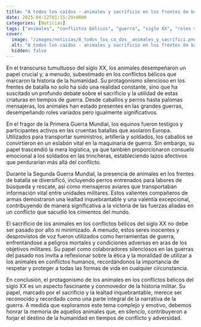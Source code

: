 ```yaml
---
title: "A todos los caídos - animales y sacrificio en los frentes de batalla"
date: 2025-04-22T01:15:29+0000
categories: [Noticias]
tags: ["animales", "conflictos bélicos", "guerra", "siglo XX", "roles variados", "sacrificio", "utilidad."]
cover:
  image: "/images/noticias/A_todos_los_ca_dos__animales_y_sacrifici.png"
  alt: "A todos los caídos - animales y sacrificio en los frentes de batalla"
  hidden: false
---
```


En el transcurso tumultuoso del siglo XX, los animales desempeñaron un papel crucial y, a menudo, subestimado en los conflictos bélicos que marcaron la historia de la humanidad. Su protagonismo silencioso en los frentes de batalla no solo ha sido una realidad constante, sino que ha suscitado un profundo debate sobre el sacrificio y la utilidad de estas criaturas en tiempos de guerra. Desde caballos y perros hasta palomas mensajeras, los animales han estado presentes en las grandes guerras, desempeñando roles variados pero igualmente significativos.

En el fragor de la Primera Guerra Mundial, los equinos fueron testigos y participantes activos en las cruentas batallas que asolaron Europa. Utilizados para transportar suministros, artillería y soldados, los caballos se convirtieron en un eslabón vital en la maquinaria de guerra. Sin embargo, su papel trascendió la mera logística, ya que también proporcionaron consuelo emocional a los soldados en las trincheras, estableciendo lazos afectivos que perdurarían más allá del conflicto.

Durante la Segunda Guerra Mundial, la presencia de animales en los frentes de batalla se diversificó, incluyendo perros entrenados para labores de búsqueda y rescate, así como mensajeros aviares que transportaban información vital entre unidades militares. Estos valientes compañeros de armas demostraron una lealtad inquebrantable y una valentía excepcional, contribuyendo de manera significativa a la victoria de las fuerzas aliadas en un conflicto que sacudió los cimientos del mundo.

El sacrificio de los animales en los conflictos bélicos del siglo XX no debe ser pasado por alto ni minimizado. A menudo, estos seres inocentes y desprovistos de voz fueron utilizados como herramientas de guerra, enfrentándose a peligros mortales y condiciones adversas en aras de los objetivos militares. Su papel como colaboradores silenciosos en las guerras del pasado nos invita a reflexionar sobre la ética y la moralidad de utilizar a los animales en conflictos humanos, recordándonos la importancia de respetar y proteger a todas las formas de vida en cualquier circunstancia.

En conclusión, el protagonismo de los animales en los conflictos bélicos del siglo XX es un aspecto fascinante y conmovedor de la historia militar. Su papel, marcado por el sacrificio y la lealtad inquebrantable, merece ser reconocido y recordado como una parte integral de la narrativa de la guerra. A medida que exploramos este tema complejo y emotivo, debemos honrar la memoria de aquellos animales que, en silencio, contribuyeron a forjar el destino de la humanidad en tiempos de conflicto y adversidad.
